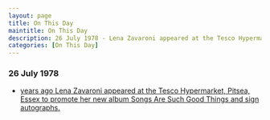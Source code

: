 ```yaml
---
layout: page
title: On This Day
maintitle: On This Day
description: 26 July 1978 - Lena Zavaroni appeared at the Tesco Hypermarket, Pitsea, Essex to promote her new album Songs Are Such Good Things and sign autographs.
categories: [On This Day]
---
```


### 26 July 1978
* [<span id="age1"></span> years ago Lena Zavaroni appeared at the Tesco Hypermarket, Pitsea, Essex to promote her new album Songs Are Such Good Things and sign autographs.](/personal%20appearances/1978/07/26/tesco-hypermarket.html)

<!-- Script for calculating number of years ago -->
<script>
var dob = '19780726';
var year = Number(dob.substr(0, 4));
var month = Number(dob.substr(4, 2)) - 1;
var day = Number(dob.substr(6, 2));
var today = new Date();
var age1 = today.getFullYear() - year;
if (today.getMonth() < month || (today.getMonth() == month && today.getDate() < day)) {
age1--;
}
document.getElementById("age1").innerHTML=age1;
</script>

